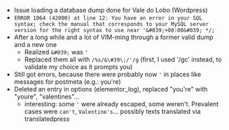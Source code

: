 - Issue loading a database dump done for Vale do Lobo (Wordpress)
- `ERROR 1064 (42000) at line 12: You have an error in your SQL syntax; check the manual that corresponds to your MySQL server version for the right syntax to use near '&#039;+00:00&#039; */;`
- After a long while and a lot of VIM-ming through a former valid dump and a new one
    - Realized `&#039;` was `'`
    - Replaced them all with `/%s/&\#39\;/'/g` (first, I used '/gc' instead, to validate my choice as it prompts you)
- Still got errors, because there were probably now `'` in places like messages for postmeta (e.g.: you're)
- Deleted an entry in options (elementor_log), replaced "you're" with "youre", "valentines"...
    - interesting: some `'` were already escaped, some weren't. Prevalent cases were `can't`, `Valentine's`... possibly
      texts translated via translatedpress